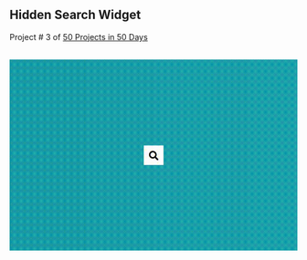 ## Hidden Search Widget
Project # 3 of [50 Projects in 50 Days](https://50projects50days.com/) <br><br>

![hidden-search-widget](docs/04-hidden-search-widget.gif)
